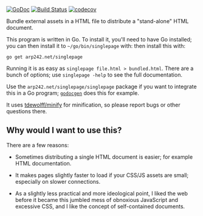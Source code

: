 [![GoDoc](https://godoc.org/arp242.net/singlepage?status.svg)](https://godoc.org/arp242.net/singlepage)
[![Build Status](https://travis-ci.org/Carpetsmoker/singlepage.svg?branch=master)](https://travis-ci.org/Carpetsmoker/singlepage)
[![codecov](https://codecov.io/gh/Carpetsmoker/singlepage/branch/master/graph/badge.svg)](https://codecov.io/gh/Carpetsmoker/singlepage)

Bundle external assets in a HTML file to distribute a "stand-alone" HTML
document.

This program is written in Go. To install it, you'll need to have Go installed;
you can then install it to `~/go/bin/singlepage` with:
then install this with:

	go get arp242.net/singlepage

Running it is as easy as `singlepage file.html > bundled.html`. There are a
bunch of options; use `singlepage -help` to see the full documentation.

Use the `arp242.net/singlepage/singlepage` package if you want to integrate this
in a Go program; [`godocgen`](https://github.com/Teamwork/godocgen) does this
for example.

It uses [tdewolff/minify](https://github.com/tdewolff/minify) for minification,
so please report bugs or other questions there.

Why would I want to use this?
-----------------------------

There are a few reasons:

- Sometimes distributing a single HTML document is easier; for example
  HTML documentation.

- It makes pages slightly faster to load if your CSS/JS assets are small;
  especially on slower connections.

- As a slightly less practical and more ideological point, I liked the web
  before it became this jumbled mess of obnoxious JavaScript and excessive CSS,
  and I like the concept of self-contained documents.
